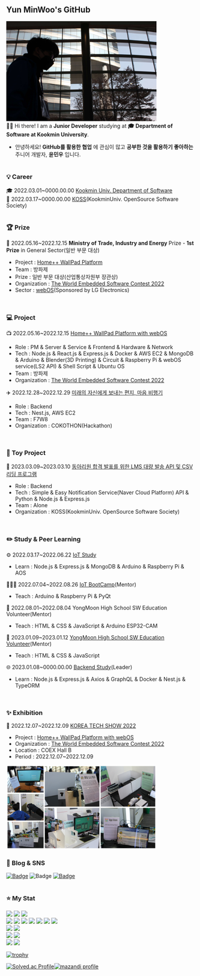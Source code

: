 ## Yun MinWoo's GitHub  <br>
<img src="./profile.jpg" style="width:400px"> <br>
👋🏻 Hi there!
I am a __Junior Developer__ studying at __🎓 Department of Software at Kookmin University__. <br>
- 안녕하세요! __GitHub를 활용한 협업__ 에 관심이 많고 __공부한 것을 활용하기 좋아하는__ 주니어 개발자, __윤민우__ 입니다.
<br><br>

### 💡 Career
🎓 2022.03.01\~0000.00.00 <a href="https://cs.kookmin.ac.kr/">Kookmin Univ. Department of Software</a> <br>
📖 2022.03.17~0000.00.00 <a href="https://github.com/kmu-koss">KOSS</a>(KookminUniv. OpenSource Software Society) <br>
<br>

### 🏆 Prize
🥇 2022.05.16~2022.12.15 __Ministry of Trade, Industry and Energy__ Prize - __1st Prize__ in General Sector(일반 부문 대상) <br>
 - Project : <a href="https://github.com/ymw0407/2022ESWContest_webOS_3013">Home++ WallPad Platform</a>
 - Team : 방파제
 - Prize : 일반 부문 대상(산업통상자원부 장관상)
 - Organization : <a href="https://www.eswcontest.or.kr/">The World Embedded Software Contest 2022</a>
 - Sector : <a href="https://www.webosose.org/">webOS</a>(Sponsored by LG Electronics)
<br>

### 💻 Project
📺 2022.05.16~2022.12.15 <a href="https://github.com/ymw0407/2022ESWContest_webOS_3013">Home++ WallPad Platform with webOS</a>
 - Role : PM & Server & Service & Frontend & Hardware & Network
 - Tech : Node.js & React.js & Express.js & Docker & AWS EC2 & MongoDB & Arduino & Blender(3D Printing) & Circuit & Raspberry Pi & webOS service(LS2 API) & Shell Script & Ubuntu OS
 - Team : 방파제
 - Organization : <a href="https://www.eswcontest.or.kr/">The World Embedded Software Contest 2022</a>

✈️ 2022.12.28~2022.12.29 <a href="https://github.com/F7W8">미래의 자신에게 보내는 편지, 마음 비행기</a>
 - Role : Backend
 - Tech : Nest.js, AWS EC2
 - Team : F7W8
 - Organization : COKOTHON(Hackathon)
<br>

### 🧸 Toy Project
💬 2023.03.09~2023.03.10 <a href="https://github.com/ymw0407/">동아리원 합격 발표를 위한 LMS 대량 발송 API 및 CSV 리딩 프로그램</a>
 - Role : Backend
 - Tech : Simple & Easy Notification Service(Naver Cloud Platform) API & Python & Node.js & Express.js
 - Team : Alone
 - Organization : KOSS(KookminUniv. OpenSource Software Society)
<br>


### ✏️ Study & Peer Learning
⚙️ 2022.03.17~2022.06.22 <a href="https://github.com/kmu-koss/22_iot_study">IoT Study</a>
 - Learn : Node.js & Express.js & MongoDB & Arduino & Raspberry Pi & AOS

👨🏻‍🏫 2022.07.04~2022.08.26 <a href="https://github.com/kmu-koss/22_summer_bootcamp">IoT BootCamp</a>(Mentor) <br>
 - Teach : Arduino & Raspberry Pi & PyQt

🏫 2022.08.01~2022.08.04 YongMoon High School SW Education Volunteer(Mentor)
 - Teach : HTML & CSS & JavaScript & Arduino ESP32-CAM

🏫 2023.01.09~2023.01.12 <a href="https://github.com/ymw0407/YongMoon-Voluntary">YongMoon High School SW Education Volunteer</a>(Mentor) <br>
 - Teach : HTML & CSS & JavaScript

🌐 2023.01.08~0000.00.00 <a href="https://github.com/ymw0407/Backend-study">Backend Study</a>(Leader) <br>
 - Learn : Node.js & Express.js & Axios & GraphQL & Docker & Nest.js & TypeORM
<br>

### ✨ Exhibition
📢 2022.12.07~2022.12.09 <a href="http://www.ktechshow.or.kr/">KOREA TECH SHOW 2022</a> 
 - Project : <a href="https://github.com/ymw0407/2022ESWContest_webOS_3013">Home++ WallPad Platform with webOS</a>
 - Organization : <a href="https://www.eswcontest.or.kr/">The World Embedded Software Contest 2022</a>
 - Location : COEX Hall B
 - Period : 2022.12.07~2022.12.09 <br>
 <img src="./exhibition1.jpg" style="width:400px">
<br>

### 📱 Blog & SNS
<a href="https://velog.io/@ymw0407"><img alt="Badge" src ="https://img.shields.io/badge/Velog-20C997.svg?&style=for-the-badge&logo=Velog&logoColor=white"/></a>
<img alt="Badge" src ="https://img.shields.io/badge/yunminwo1211@kookmin.ac.kr-EA4335.svg?&style=for-the-badge&logo=Gmail&logoColor=white"/>
<a href="https://www.instagram.com/ymw0407/"><img alt="Badge" src ="https://img.shields.io/badge/Instagram-E4405F.svg?&style=for-the-badge&logo=Instagram&logoColor=white"/></a>
<br><br>

### ⭐ My Stat
<p>
<a href="https://www.python.org/"><img src="https://img.shields.io/static/v1?style=flat&message=Python&color=3776AB&logo=Python&logoColor=FFFFFF&label="/></a>
<a href="https://en.cppreference.com/w/c"><img src="https://img.shields.io/static/v1?style=flate&message=C&color=222222&logo=C&logoColor=A8B9CC&label="/></a>
<a href="https://en.cppreference.com/w/cpp"><img src="https://img.shields.io/badge/c++-00599C?style=flat&logo=c%2B%2B&logoColor=white"></a>
<br/>
<a href="https://www.w3.org/"><img src="https://img.shields.io/static/v1?style=flat&message=HTML5&color=E34F26&logo=HTML5&logoColor=FFFFFF&label="/></a>
<a href="https://www.w3.org/TR/CSS/#css"><img src="https://img.shields.io/static/v1?style=flat&message=CSS3&color=1572B6&logo=CSS3&logoColor=FFFFFF&label="/></a>
<a href="https://www.ecma-international.org/publications-and-standards/standards/ecma-262/"><img src="https://img.shields.io/static/v1?style=flat&message=JavaScript&color=222222&logo=JavaScript&logoColor=F7DF1E&label="/></a>
<a href="https://www.php.net/"><img src="https://img.shields.io/badge/PHP-777BB4?style=flat&logo=PHP&logoColor=white"/></a>
<a href="https://ko.reactjs.org/"><img src="https://img.shields.io/static/v1?style=flat&message=React&color=222222&logo=React&logoColor=61DAFB&label="/></a>
<a href="https://nodejs.org/ko/"><img src="https://img.shields.io/static/v1?style=flat&message=Node.js&color=339933&logo=Node.js&logoColor=FFFFFF&label="/></a>
<a href="https://expressjs.com/ko/"><img src="https://img.shields.io/badge/express-000000?style=flat&logo=express&logoColor=white"></a>
<br/>
<a href="https://www.mysql.com/"><img src="https://img.shields.io/badge/mysql-4479A1?style=flat&logo=mysql&logoColor=white"/></a>
<a href="https://www.mongodb.com/"><img src="https://img.shields.io/badge/MongoDB-47A248?style=flat&logo=MongoDB&logoColor=white"/></a>
<br/>
<a href="https://www.arduino.cc/"><img src="https://img.shields.io/badge/Arduino-00979D?style=flat&logo=Arduino&logoColor=white"/></a>
<a href="https://www.raspberrypi.com/"><img src="https://img.shields.io/badge/Raspberry Pi-C51A4A?style=flat&logo=RaspberryPi&logoColor=white"/></a>
<br/>
<a href="https://www.docker.com/"><img src="https://img.shields.io/badge/Docker-2496ED?style=flat&logo=Docker&logoColor=white"/></a>
<a href=""><img src="https://img.shields.io/badge/AWS EC2-FF9900?style=flat&logo=Amazon EC2&logoColor=white""></a>
</p>

[![trophy](https://github-profile-trophy.vercel.app/?username=ymw0407&row=1)](https://github.com/ryo-ma/github-profile-trophy)
   
[![Solved.ac Profile](http://mazassumnida.wtf/api/v2/generate_badge?boj=yun1211)](https://solved.ac/yun1211/)[![mazandi profile](http://mazandi.herokuapp.com/api?handle=yun1211&theme=dark)](https://solved.ac/yun1211/)
